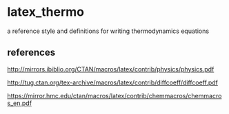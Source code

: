 # latex_thermo
a reference style and definitions for writing thermodynamics equations

## references

http://mirrors.ibiblio.org/CTAN/macros/latex/contrib/physics/physics.pdf

http://tug.ctan.org/tex-archive/macros/latex/contrib/diffcoeff/diffcoeff.pdf

https://mirror.hmc.edu/ctan/macros/latex/contrib/chemmacros/chemmacros_en.pdf
